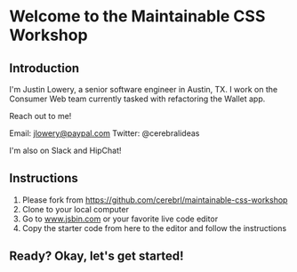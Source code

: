 # Welcome to the Maintainable CSS Workshop

## Introduction

I'm Justin Lowery, a senior software engineer in Austin, TX. I work on the Consumer Web team currently tasked with refactoring the Wallet app.

Reach out to me!

Email: jlowery@paypal.com
Twitter: @cerebralideas

I'm also on Slack and HipChat!

## Instructions

1. Please fork from https://github.com/cerebrl/maintainable-css-workshop
2. Clone to your local computer
3. Go to www.jsbin.com or your favorite live code editor
4. Copy the starter code from here to the editor and follow the instructions

## Ready? Okay, let's get started!

